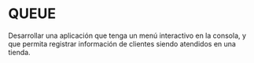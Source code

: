 # QUEUE
Desarrollar una aplicación que tenga un menú interactivo en la consola, y que permita registrar información de clientes siendo atendidos en una tienda.
